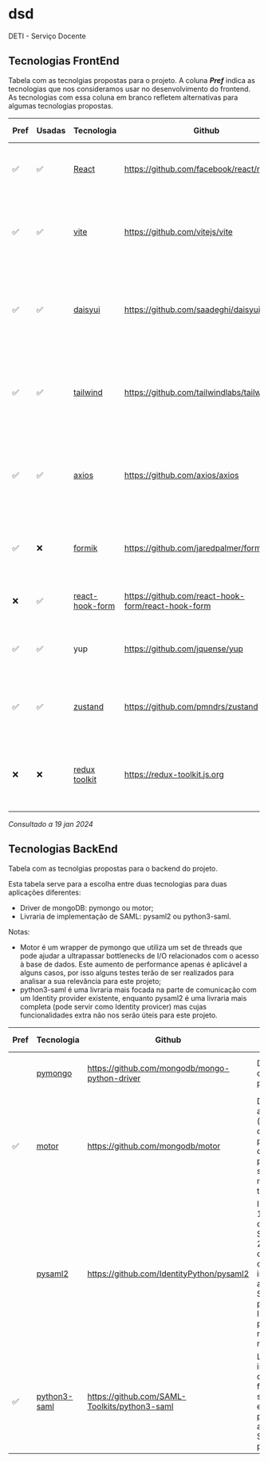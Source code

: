 # dsd

DETI - Serviço Docente

## Tecnologias FrontEnd

Tabela com as tecnolgias propostas para o projeto. A coluna **_Pref_** indica as tecnologias que nos consideramos usar no desenvolvimento do frontend. As tecnologias com essa coluna em branco refletem alternativas para algumas tecnologias propostas.

| Pref | Usadas | Tecnologia                                  | Github                                             | Propósito                                                                | Licença           | Comunidade                                                                                                   | Criação | Last Commit | Empresa                                                                                             |
| ---- | --- | ------------------------------------------- | -------------------------------------------------- | ------------------------------------------------------------------------- | ------------------ | ------------------------------------------------------------------------------------------------------------ | --------- | ----------- | --------------------------------------------------------------------------------------------------- |
| ✅   | ✅   | [React](https://react.dev)                     | https://github.com/facebook/react/releases         | Livraria de JavaScript                                                    | MIT Licence        | **218k** stars no github, **21.7m** weekly npm installs                                          | 2013      | 19 jan 2024 | Facebook                                                                                            |
| ✅   | ✅   | [vite](https://vitejs.dev)                     | https://github.com/vitejs/vite                     | Ferramenta de criação e setup do projeto em react                       | MIT Licence        | **62.6k** stars no Github, **9.4m** weekly npm installs                                          | 2019      | 19 jan 2024 | Vite -> sponsored by Astro, StackBlitz, NuxLabs, JetBrains, TailwindLABS,...                        |
| ✅   | ✅   | [daisyui](https://daisyui.com/)                | https://github.com/saadeghi/daisyui                | Livraria de componentes puramente css para tailwind                       | MIT Licence        | **28.4k** stars no github, **165.3k** projetos open source, **227.9k** weekly npm installs | 2021      | 15 jan 2024 | None                                                                                                |
| ✅   | ✅   | [tailwind](https://tailwindcss.com)            | https://github.com/tailwindlabs/tailwindcss        | Livraria de css                                                           | MIT Licence        | **75.5k** stars no github, **7.9m** weekly npm installs                                          | 2017      | 19 jan 2024 | TailwindLABS -> used to build GitHub Next, Microsoft .NET, OpenAI / ChatGPT and many more websites. |
| ✅   | ✅   | [axios](https://axios-http.com)                | https://github.com/axios/axios                     | Livraria de troca de promessas baseadas em HTTP para fazer pedidos à API | MIT Licence        | **103k** stars no github, **47.3m** weekly npm installs                                          | 2014      | 5 jan 2024  | AXIOS -> Sponsored by Lowdify, Proxidize, ...                                                       |
| ✅   | ❌   |[formik](https://formik.org)                   | https://github.com/jaredpalmer/formik              | Livraria de criação e gestão de forms                                  | Apache Licence 2.0 | **33.2k** stars no github, **2.3m** weekly npm installs                                          | 2017      | 17 set 2023 | Formium -> Usada em empresasa como Walmart, NASA, Docker, Booking.com, ...                          |
|  ❌   | ✅   | [react-hook-form](https://react-hook-form.com) | https://github.com/react-hook-form/react-hook-form | Livraria de criação e gestão de forms                                  | MIT Licence        | **38.4k** stars no github, **4.2m** weekly npm installs                                          | 2019      | 16 jan 2024 | Supported and Backed -> BEEKAI, Vercel                                                              |
| ✅   |  ✅   |yup                                         | https://github.com/jquense/yup                     | Livraria de validação de forms, aliada ao Formik                        | MIT Licence        | **27,1k** stars on github, **5.1m** weekly npm installs                                          | 2014      | 9 jan 2024  | None -> Usado lado a lado com o Formik ou outras libs de forms em react                             |
| ✅   | ✅   |[zustand](https://zustand-demo.pmnd.rs)        | https://github.com/pmndrs/zustand                  | Livraria para gestão de estado dentro da aplicação react               | MIT Licence        | **39.1k** stars no github, **2.9m** weekly npm installs                                          | 2019      | 31 dez 2023 | None -> Usado por empresas como Hotjar, RippleAI, ...                                               |
| ❌    | ❌   |[redux toolkit](https://redux-toolkit.js.org)  | https://redux-toolkit.js.org                       | Livraria para gestão de estado dentro da aplicação react               | MIT Licence        | **10.2k** stars no github, **2.9m** weekly npm installs                                          | 2015      | 19 jan 2024 | ReduxTeam -> usada em bastantes empresas como Instagram, Amazon, ...                                |

_Consultado a 19 jan 2024_

## Tecnologias BackEnd

Tabela com as tecnolgias propostas para o backend do projeto.

Esta tabela serve para a escolha entre duas tecnologias para duas aplicações diferentes:

- Driver de mongoDB: pymongo ou motor;
- Livraria de implementação de SAML: pysaml2 ou python3-saml.

Notas:

- Motor é um wrapper de pymongo que utiliza um set de threads que pode ajudar a ultrapassar bottlenecks de I/O relacionados com o acesso à base de dados. Este aumento de performance apenas é aplicável a alguns casos, por isso alguns testes terão de ser realizados para analisar a sua relevância para este projeto;
- python3-saml é uma livraria mais focada na parte de comunicação com um Identity provider existente, enquanto pysaml2 é uma livraria mais completa (pode servir como Identity provicer) mas cujas funcionalidades extra não nos serão úteis para este projeto.

| Pref | Tecnologia                                                 | Github                                         | Propósito                                                                                                                                                           | Licença           | Comunidade                                                                       | Criação | Last Commit | Empresa |
| ---- | ---------------------------------------------------------- | ---------------------------------------------- | -------------------------------------------------------------------------------------------------------------------------------------------------------------------- | ------------------ | -------------------------------------------------------------------------------- | --------- | ----------- | ------- |
|      | [pymongo](https://www.mongodb.com/docs/drivers/pymongo/)      | https://github.com/mongodb/mongo-python-driver | Driver síncrono de mongoDB para python                                                                                                                              | Apache Licence 2.0 | **4k** stars no github, **1.2k** forks, **145** contribuidores | 2019      | 23 jan 2024 | MongoDB |
| ✅   | [motor](https://motor.readthedocs.io/en/stable/)              | https://github.com/mongodb/motor               | Driver assíncrono (non-blocking) de mongoDB para python que usa o pymongo e um sistema de multi-threading                                                           | Apache Licence 2.0 | **2.3k** stars no Github, **217** forks, **46** contribuidores | 2019      | 16 jan 2024 | MongoDB |
|      | [pysaml2](https://idpy.org//)                                 | https://github.com/IdentityPython/pysaml2      | Implementação 100% python do Standard SAML Version 2 com capacidades de implementar ambos um Service provider e Identity provider (não necessitado neste projeto) | Apache Licence 2.0 | **534** stars no Github, **455** forks, **135** contribuidores | 2013      | 7 nov 2023  | None    |
| ✅   | [python3-saml](https://github.com/SAML-Toolkits/python3-saml) | https://github.com/SAML-Toolkits/python3-saml  | Livraria de implementação do SAML focada na simplicidade e eficiência, permite criar apenas um Service provider                                                   | MIT Licence        | **636** stars no Github, **337** forks, **65** contribuidores  | 2016      | 1 nov 2023  | None    |
